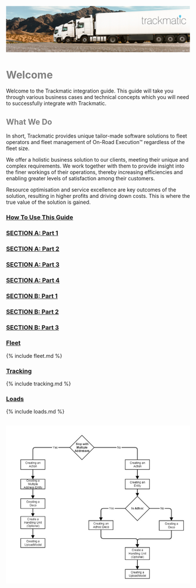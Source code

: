 ## ![Adding pic](Images/headerImage.png)
# <span style="color:grey">Welcome</span>

Welcome to the Trackmatic integration guide. This guide will take you through various business cases and technical concepts which you will need to successfully integrate with Trackmatic.

## <span style="color:grey">What We Do</span>

In short, Trackmatic provides unique tailor-made software solutions to fleet operators and fleet management of On-Road Execution™ regardless of the fleet size. 
  
We offer a holistic business solution to our clients, meeting their unique and complex requirements. We work together with them to provide insight into the finer workings of their operations, thereby increasing efficiencies and enabling greater levels of satisfaction among their customers.

Resource optimisation and service excellence are key outcomes of the solution, resulting in higher profits and driving down costs. This is where the true value of the solution is gained.


### [How To Use This Guide](contents/HowToUseThisGuide.md)

### [SECTION A: Part 1](contents/SectionA/Part1_ConnectionTypes.md)
### [SECTION A: Part 2](contents/SectionA/Part2_RequiredFields.md)
### [SECTION A: Part 3](contents/SectionA/Part3_CreatingTheIntegrationAgent.md)
### [SECTION A: Part 4](contents/SectionA/Part4_FinaliseAndTest.md)

### [SECTION B: Part 1](contents/SectionB/Part1_CreatingYourOwnAgent.md)
### [SECTION B: Part 2](contents/SectionB/Part2_RequiredFields.md)
### [SECTION B: Part 3](contents/SectionB/Part3_Authentication.md)


### [Fleet](rest/fleet)

{% include fleet.md %}

### [Tracking](rest/tracking)

{% include tracking.md %}

### [Loads](rest/loads)

{% include loads.md %}

## ![Adding pic](Images/adhocandmultipleaddressflow2.png)